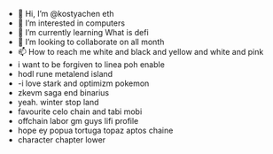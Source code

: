 - 👋 Hi, I’m @kostyachen eth
- 👀 I’m interested in computers
- 🌱 I’m currently learning What is defi
- 💞️ I’m looking to collaborate on all month
- 📫 How to reach me white and black and yellow and white and pink
- i want to be forgiven to linea poh enable
- hodl rune metalend island
- -i love stark and optimizm pokemon
- zkevm saga end binarius
- yeah. winter stop land
- favourite celo chain and tabi mobi
- offchain labor gm guys lifi profile
- hope ey popua tortuga topaz aptos chaine
- character chapter lower

